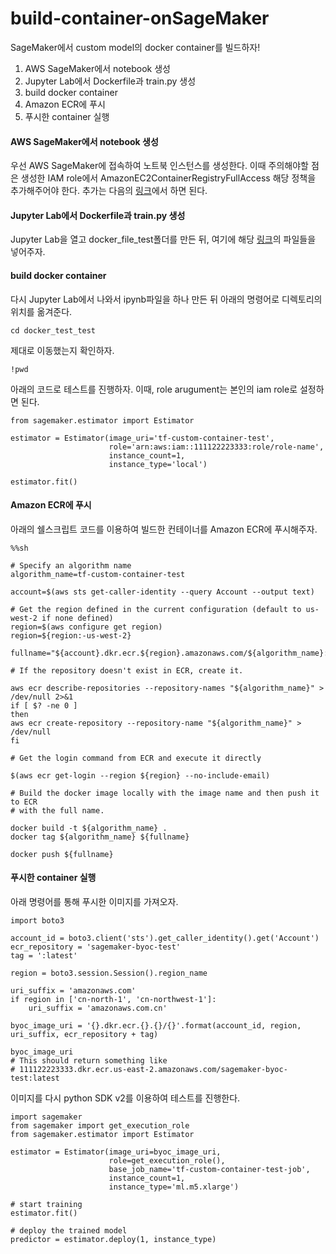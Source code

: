 # build-container-onSageMaker
SageMaker에서 custom model의 docker container를 빌드하자!

1. AWS SageMaker에서 notebook 생성
2. Jupyter Lab에서 Dockerfile과 train.py 생성
3. build docker container
4. Amazon ECR에 푸시 
5. 푸시한 container 실행

#### AWS SageMaker에서 notebook 생성
우선 AWS SageMaker에 접속하여 노트북 인스턴스를 생성한다. 이때 주의해야할 점은 생성한 IAM role에서 AmazonEC2ContainerRegistryFullAccess 해당 정책을 추가해주어야 한다. 추가는 다음의 [링크](https://console.aws.amazon.com/iam/home)에서 하면 된다.

#### Jupyter Lab에서 Dockerfile과 train.py 생성
Jupyter Lab을 열고 docker_file_test폴더를 만든 뒤, 여기에 해당 [링크](https://github.com/silverstar0727/SageMaker-build-dockercontainer)의 파일들을 넣어주자.

#### build docker container
다시 Jupyter Lab에서 나와서 ipynb파일을 하나 만든 뒤 아래의 명령어로 디렉토리의 위치를 옮겨준다.

~~~
cd docker_test_test
~~~

제대로 이동했는지 확인하자.
~~~
!pwd
~~~

아래의 코드로 테스트를 진행하자. 이때, role arugument는 본인의 iam role로 설정하면 된다.
~~~
from sagemaker.estimator import Estimator

estimator = Estimator(image_uri='tf-custom-container-test',
                      role='arn:aws:iam::111122223333:role/role-name',
                      instance_count=1,
                      instance_type='local')

estimator.fit()
~~~

#### Amazon ECR에 푸시
아래의 쉘스크립트 코드를 이용하여 빌드한 컨테이너를 Amazon ECR에 푸시해주자.
~~~
%%sh

# Specify an algorithm name
algorithm_name=tf-custom-container-test

account=$(aws sts get-caller-identity --query Account --output text)

# Get the region defined in the current configuration (default to us-west-2 if none defined)
region=$(aws configure get region)
region=${region:-us-west-2}

fullname="${account}.dkr.ecr.${region}.amazonaws.com/${algorithm_name}:latest"

# If the repository doesn't exist in ECR, create it.

aws ecr describe-repositories --repository-names "${algorithm_name}" > /dev/null 2>&1
if [ $? -ne 0 ]
then
aws ecr create-repository --repository-name "${algorithm_name}" > /dev/null
fi

# Get the login command from ECR and execute it directly

$(aws ecr get-login --region ${region} --no-include-email)

# Build the docker image locally with the image name and then push it to ECR
# with the full name.

docker build -t ${algorithm_name} .
docker tag ${algorithm_name} ${fullname}

docker push ${fullname}

~~~

#### 푸시한 container 실행
아래 명령어를 통해 푸시한 이미지를 가져오자.
~~~
import boto3

account_id = boto3.client('sts').get_caller_identity().get('Account')
ecr_repository = 'sagemaker-byoc-test'
tag = ':latest'

region = boto3.session.Session().region_name

uri_suffix = 'amazonaws.com'
if region in ['cn-north-1', 'cn-northwest-1']:
    uri_suffix = 'amazonaws.com.cn'

byoc_image_uri = '{}.dkr.ecr.{}.{}/{}'.format(account_id, region, uri_suffix, ecr_repository + tag)

byoc_image_uri
# This should return something like
# 111122223333.dkr.ecr.us-east-2.amazonaws.com/sagemaker-byoc-test:latest
~~~

이미지를 다시 python SDK v2를 이용하여 테스트를 진행한다.
~~~
import sagemaker
from sagemaker import get_execution_role
from sagemaker.estimator import Estimator

estimator = Estimator(image_uri=byoc_image_uri,
                      role=get_execution_role(),
                      base_job_name='tf-custom-container-test-job',
                      instance_count=1,
                      instance_type='ml.m5.xlarge')

# start training
estimator.fit()

# deploy the trained model
predictor = estimator.deploy(1, instance_type)
~~~
